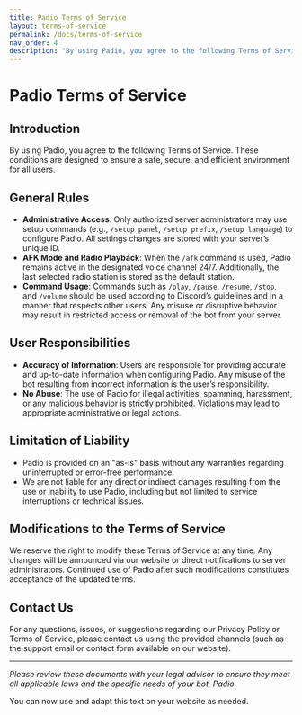 ```yaml
---
title: Padio Terms of Service
layout: terms-of-service
permalink: /docs/terms-of-service
nav_order: 4
description: "By using Padio, you agree to the following Terms of Service. These conditions are designed to ensure a safe, secure, and efficient environment for all users."
---
```


# Padio Terms of Service

## Introduction
By using Padio, you agree to the following Terms of Service. These conditions are designed to ensure a safe, secure, and efficient environment for all users.

## General Rules
- **Administrative Access**: Only authorized server administrators may use setup commands (e.g., `/setup panel`, `/setup prefix`, `/setup language`) to configure Padio. All settings changes are stored with your server’s unique ID.
- **AFK Mode and Radio Playback**: When the `/afk` command is used, Padio remains active in the designated voice channel 24/7. Additionally, the last selected radio station is stored as the default station.
- **Command Usage**: Commands such as `/play`, `/pause`, `/resume`, `/stop`, and `/volume` should be used according to Discord’s guidelines and in a manner that respects other users. Any misuse or disruptive behavior may result in restricted access or removal of the bot from your server.

## User Responsibilities
- **Accuracy of Information**: Users are responsible for providing accurate and up-to-date information when configuring Padio. Any misuse of the bot resulting from incorrect information is the user’s responsibility.
- **No Abuse**: The use of Padio for illegal activities, spamming, harassment, or any malicious behavior is strictly prohibited. Violations may lead to appropriate administrative or legal actions.

## Limitation of Liability
- Padio is provided on an "as-is" basis without any warranties regarding uninterrupted or error-free performance.
- We are not liable for any direct or indirect damages resulting from the use or inability to use Padio, including but not limited to service interruptions or technical issues.

## Modifications to the Terms of Service
We reserve the right to modify these Terms of Service at any time. Any changes will be announced via our website or direct notifications to server administrators. Continued use of Padio after such modifications constitutes acceptance of the updated terms.

## Contact Us
For any questions, issues, or suggestions regarding our Privacy Policy or Terms of Service, please contact us using the provided channels (such as the support email or contact form available on our website).

---

*Please review these documents with your legal advisor to ensure they meet all applicable laws and the specific needs of your bot, Padio.*

You can now use and adapt this text on your website as needed.
